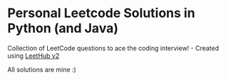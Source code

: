 # Personal Leetcode Solutions in Python (and Java)
Collection of LeetCode questions to ace the coding interview! - Created using [LeetHub v2](https://github.com/arunbhardwaj/LeetHub-2.0)

All solutions are mine :)
